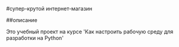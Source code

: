 #супер-крутой интернет-магазин

##описание

Это учебный проект на курсе 'Как настроить рабочую среду для разработки на Python'
